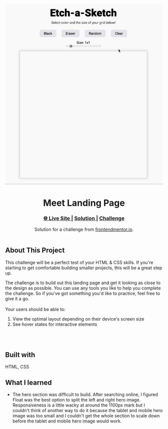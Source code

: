 <div align="center"><img src="etch-a-sketch.gif"></img></div>
<h1 align="center">Meet Landing Page</h1>

<div align="center">
  <h3>
    <a href="https://waynetasaki.github.io/meet-landing-page/">🌐 Live Site </a>  |  
    <a href="https://www.frontendmentor.io/solutions/equalizer-landing-page-responsive-design-flexbox-css-clamp-uLSRKjJ3B"> Solution </a> | 
    <a href="https://www.frontendmentor.io/challenges/meet-landing-page-rbTDS6OUR"> Challenge </a> 
  </h3>
</div>
<div align="center">
   Solution for a challenge from  <a href="https://www.frontendmentor.io/" target="_blank">frontendmentor.io</a>.
</div>
<br>

## About This Project

<p>This challenge will be a perfect test of your HTML & CSS skills. If you're starting to get comfortable building smaller projects, this will be a great step up.


The challenge is to build out this landing page and get it looking as close to the design as possible.
You can use any tools you like to help you complete the challenge. So if you've got something you'd like to practice, feel free to give it a go.
<br>
<br>
Your users should be able to:
1. View the optimal layout depending on their device's screen size
2. See hover states for interactive elements</p>
<br>
<br>



## Built with

<p>HTML, CSS</p>

## What I learned
- The hero section was difficult to build. After searching online, I figured Float was the best option to split the left and right hero image. Responsiveness is a little wacky at around the 1100px mark but I couldn't think of another way to do it because the tablet and mobile hero image was too small and I couldn't get the whole section to scale down before the tablet and mobile hero image would work. 
